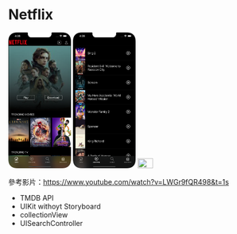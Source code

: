 # Netflix



<p float="left">
 <img src="https://github.com/knives99/Netflix/blob/main/pic01.png" width="25%" height="25%"  />   
  <img src="https://github.com/knives99/Netflix/blob/main/pic02.png" width="25%" height="25%"  />   
  <img src="https://github.com/knives99/Netflix/blob/main/pic03.png" width="25%" height="25%"  />   

</p>

參考影片：https://www.youtube.com/watch?v=LWGr9fQR498&t=1s <br>

* TMDB API
* UIKit withoyt Storyboard
* collectionView
* UISearchController


